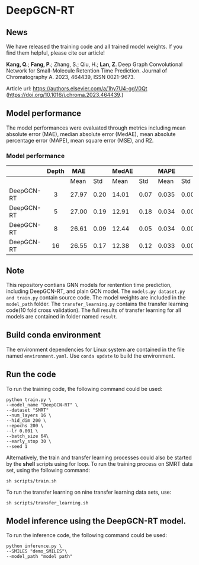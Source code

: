 # DeepGCN-RT

## News
We have released the training code and all trained model weights. If you find them helpful, please cite our article!

**Kang, Q.**; **Fang, P.**; Zhang, S.; Qiu, H.; **Lan, Z**. Deep Graph Convolutional Network for Small-Molecule Retention Time Prediction. Journal of Chromatography A. 2023, 464439, ISSN 0021-9673.

Article url: https://authors.elsevier.com/a/1hy7U4-ggV0Qt
(https://doi.org/10.1016/j.chroma.2023.464439.)


## Model performance

The model performances were evaluated through metrics including mean absolute error (MAE), median absolute error (MedAE), mean absolute percentage error (MAPE), mean square error (MSE), and R2. 


### Model performance


|            | Depth | MAE    |       | MedAE  |       | MAPE   |        | R2     |        | MSE   |     |
|------------|:-----:|--------|-------|--------|-------|--------|--------|--------|--------|-------|-----|
|            |       |  Mean  |  Std  |  Mean  |  Std  |  Mean  |   Std  |  Mean  |   Std  |  Mean | Std |
| DeepGCN-RT | 3     | 27.97  | 0.20  | 14.01  | 0.07  | 0.035  | 0.000  | 0.892  | 0.002  | 3303  | 55  |
| DeepGCN-RT | 5     | 27.00  | 0.19  | 12.91  | 0.18  | 0.034  | 0.000  | 0.892  | 0.001  | 3288  | 33  |
| DeepGCN-RT | 8     | 26.61  | 0.09  | 12.44  | 0.05  | 0.034  | 0.000  | 0.892  | 0.001  | 3286  | 31  |
| DeepGCN-RT | 16    | 26.55  | 0.17  | 12.38  | 0.12  | 0.033  | 0.000  | 0.892  | 0.001  | 3299  | 45  |


## Note 

This repository contians GNN models for rentention time prediction, including DeepGCN-RT, and plain GCN model. The ```models.py dataset.py and train.py``` contain source code. The model weights are included in the ```model_path``` folder. The ```transfer_learning.py``` contains the transfer learning code(10 fold cross validation). The full results of transfer learning for all models are contained in folder named ```result```.

## Build conda environment
The environment dependencies for Linux system are contained in the file named ```environment.yaml```. Use ```conda update``` to build the environment.


## Run the code
To run the training code, the following command could be used:

```
python train.py \
--model_name "DeepGCN-RT" \
--dataset "SMRT"
--num_layers 16 \
--hid_dim 200 \
--epochs 200 \
--lr 0.001 \
--batch_size 64\
--early_stop 30 \
--seed 1 
```
Alternatively, the train and transfer learning processes could also be started by the **shell** scripts using for loop. To run the training process on SMRT data set, using the following command:
```
sh scripts/train.sh
```


To run the transfer learning on nine transfer learning data sets, use:
```
sh scripts/transfer_learning.sh
```


## Model inference using the DeepGCN-RT model.
To run the inference code, the following command could be used:
```
python inference.py \
--SMILES "demo_SMILES"\
--model_path "model path"
```

